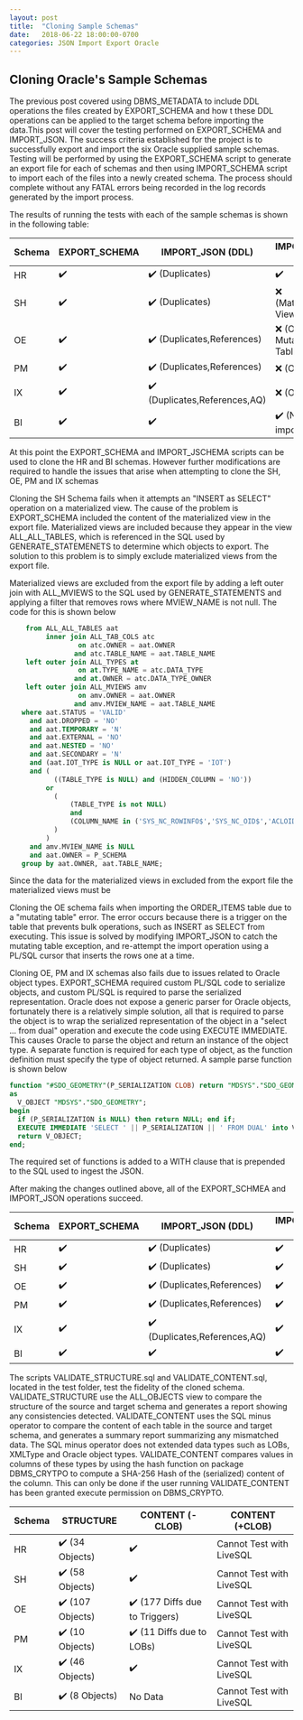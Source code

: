```yaml
---
layout: post
title:  "Cloning Sample Schemas"
date:   2018-06-22 18:00:00-0700
categories: JSON Import Export Oracle
---
```


## Cloning Oracle's Sample Schemas

The previous post covered using DBMS_METADATA to include DDL operations the files created by EXPORT_SCHEMA and how t these DDL operations can be applied to the target schema before importing the data.This post will cover the testing performed on EXPORT_SCHEMA and IMPORT_JSON. The  success criteria established for the project is to successfully export and import the six Oracle supplied sample schemas. Testing will be performed by using the EXPORT_SCHEMA script to generate an export file for each of schemas and then using IMPORT_SCHEMA script to import each of the files into a newly created schema.  The process should complete without any FATAL errors being recorded in the log records generated by the import process. 

The results of running the tests with each of the sample schemas is shown in the following table:

| Schema | EXPORT_SCHEMA | IMPORT_JSON (DDL)            | IMPORT_JSON (DML)           |
| ------ | ------------- | ---------------------------- | --------------------------- |
| HR     | ✔️             | ✔️ (Duplicates)               | ✔️                           |
| SH     | ✔️             | ✔️ (Duplicates)               | ❌ (Materialized Views)      |
| OE     | ✔️             | ✔️ (Duplicates,References)    | ❌ (Objects, Mutating Table) |
| PM     | ✔️             | ✔️ (Duplicates,References)    | ❌ (Objects)                 |
| IX     | ✔️             | ✔️ (Duplicates,References,AQ) | ❌ (Objects)                 |
| BI     | ✔️             | ✔️                            | ✔️ (No data to import)       |

At this point the EXPORT_SCHEMA and IMPORT_JSCHEMA scripts can be used to clone the HR and BI schemas. However further modifications are required to handle the issues that arise when attempting to clone the SH, OE, PM and IX schemas

Cloning the SH Schema fails when it attempts an "INSERT as SELECT" operation on a materialized view. The cause of the problem is EXPORT_SCHEMA included the content of the materialized view in the export file. Materialized views are included because they appear in the view ALL_ALL_TABLES, which is referenced in the SQL used by GENERATE_STATEMENETS to determine which objects to export. The solution to this problem is to simply exclude materialized views from the export file.

Materialized views are excluded from the export file by adding a left outer join with ALL_MVIEWS to  the SQL used by GENERATE_STATEMENTS and applying a filter that removes rows where MVIEW_NAME is not null. The code for this is shown below

```SQL
    from ALL_ALL_TABLES aat
         inner join ALL_TAB_COLS atc
                 on atc.OWNER = aat.OWNER
                and atc.TABLE_NAME = aat.TABLE_NAME
    left outer join ALL_TYPES at
                 on at.TYPE_NAME = atc.DATA_TYPE
                and at.OWNER = atc.DATA_TYPE_OWNER
    left outer join ALL_MVIEWS amv
		         on amv.OWNER = aat.OWNER
		        and amv.MVIEW_NAME = aat.TABLE_NAME
   where aat.STATUS = 'VALID'
     and aat.DROPPED = 'NO'
     and aat.TEMPORARY = 'N'
     and aat.EXTERNAL = 'NO'
     and aat.NESTED = 'NO'
     and aat.SECONDARY = 'N'
     and (aat.IOT_TYPE is NULL or aat.IOT_TYPE = 'IOT')
     and (
           ((TABLE_TYPE is NULL) and (HIDDEN_COLUMN = 'NO'))
         or 
           (
               (TABLE_TYPE is not NULL) 
               and 
               (COLUMN_NAME in ('SYS_NC_ROWINFO$','SYS_NC_OID$','ACLOID','OWNERID'))
           )
         )        
	 and amv.MVIEW_NAME is NULL
     and aat.OWNER = P_SCHEMA
   group by aat.OWNER, aat.TABLE_NAME;
```

Since the data for the materialized views in excluded from the export file the materialized views must be 

Cloning the OE schema fails when importing the ORDER_ITEMS table due to a  "mutating table" error. The error occurs because there is a trigger on the table that prevents bulk operations, such as INSERT as SELECT from executing. This issue is solved by modifying IMPORT_JSON to catch the mutating table exception, and re-attempt the import operation using a PL/SQL cursor that inserts the rows one at a time.

Cloning OE, PM and IX schemas also fails due to issues related to Oracle object types. EXPORT_SCHEMA required custom PL/SQL code to serialize objects, and custom PL/SQL is required to parse the serialized representation. Oracle does not expose a generic parser for Oracle objects, fortunately there is a relatively simple solution, all that is required to parse the object is to wrap the serialized representation of the object in a "select ... from dual" operation and execute the code using EXECUTE IMMEDIATE. This causes Oracle to parse the object and return an instance of the object type. A separate function is required for each type of object, as the function definition must specify the type of object returned. A sample parse function is shown below

```SQL
function "#SDO_GEOMETRY"(P_SERIALIZATION CLOB) return "MDSYS"."SDO_GEOMETRY"
as
  V_OBJECT "MDSYS"."SDO_GEOMETRY";
begin
  if (P_SERIALIZATION is NULL) then return NULL; end if;
  EXECUTE IMMEDIATE 'SELECT ' || P_SERIALIZATION || ' FROM DUAL' into V_OBJECT;
  return V_OBJECT;
end;
```

The required set of functions is  added to a WITH clause that is prepended to the SQL used to ingest the JSON.

After making the changes outlined above, all of the EXPORT_SCHMEA and IMPORT_JSON operations succeed. 

| Schema | EXPORT_SCHEMA | IMPORT_JSON (DDL)            | IMPORT_JSON (DML) |
| ------ | ------------- | ---------------------------- | ----------------- |
| HR     | ✔️             | ✔️ (Duplicates)               | ✔️                 |
| SH     | ✔️             | ✔️ (Duplicates)               | ✔️                 |
| OE     | ✔️             | ✔️ (Duplicates,References)    | ✔️                 |
| PM     | ✔️             | ✔️ (Duplicates,References)    | ✔️                 |
| IX     | ✔️             | ✔️ (Duplicates,References,AQ) | ✔️                 |
| BI     | ✔️             | ✔️                            | ✔️                 |

The scripts VALIDATE_STRUCTURE.sql and VALIDATE_CONTENT.sql, located in the test folder, test  the fidelity of the cloned schema. VALIDATE_STRUCTURE use the ALL_OBJECTS view  to compare the structure of the source and target schema  and generates a report showing any consistencies detected. VALIDATE_CONTENT uses the SQL minus operator to compare the content of each table in the source and target schema, and generates a summary report summarizing any mismatched data.  The SQL minus operator does not extended data types such as LOBs, XMLType and Oracle object types. VALIDATE_CONTENT compares values in columns of these types by using the hash function on package DBMS_CRYTPO to compute a SHA-256 Hash of the (serialized) content of the column. This can only be done if the user running VALIDATE_CONTENT has been granted execute permission on DBMS_CRYPTO.

| Schema | STRUCTURE       | CONTENT (-CLOB)               | CONTENT (+CLOB)          |
| ------ | --------------- | ----------------------------- | ------------------------ |
| HR     | ✔️ (34 Objects)  | ✔️                             | Cannot Test with LiveSQL |
| SH     | ✔️ (58 Objects)  | ✔️                             | Cannot Test with LiveSQL |
| OE     | ✔️ (107 Objects) | ✔️ (177 Diffs due to Triggers) | Cannot Test with LiveSQL |
| PM     | ✔️ (10 Objects)  | ✔️ (11 Diffs due to LOBs)      | Cannot Test with LiveSQL |
| IX     | ✔️ (46 Objects)  | ✔️                             | Cannot Test with LiveSQL |
| BI     | ✔️ (8 Objects)   | No Data                       | Cannot Test with LiveSQL |

